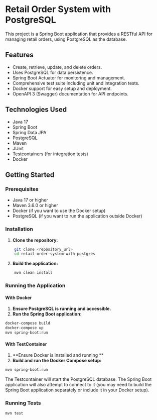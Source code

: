 # Retail Order System with PostgreSQL

This project is a Spring Boot application that provides a RESTful API for managing retail orders, using PostgreSQL as the database.

## Features

* Create, retrieve, update, and delete orders.
* Uses PostgreSQL for data persistence.
* Spring Boot Actuator for monitoring and management.
* Comprehensive test suite including unit and integration tests.
* Docker support for easy setup and deployment.
* OpenAPI 3 (Swagger) documentation for API endpoints.

## Technologies Used

* Java 17
* Spring Boot
* Spring Data JPA
* PostgreSQL
* Maven
* JUnit
* Testcontainers (for integration tests)
* Docker

## Getting Started

### Prerequisites

* Java 17 or higher
* Maven 3.6.0 or higher
* Docker (if you want to use the Docker setup)
* PostgreSQL (if you want to run the application outside Docker)

### Installation

1.  **Clone the repository:**

```bash
    git clone <repository_url>
    cd retail-order-system-with-postgres
```

2.  **Build the application:**

```bash
    mvn clean install
```

### Running the Application

#### With Docker

1.  **Ensure PostgreSQL is running and accessible.**
3.  **Run the Spring Boot application:**

```bash
docker-compose build
docker-compose up
mvn spring-boot:run
```
#### With TestContainer

1.  **Ensure Docker is installed and running **
2.  **Build and run the Docker Compose setup:**

```bash
mvn spring-boot:run
```
The Testcontainer will start the PostgreSQL database. The Spring Boot application will also attempt to connect to it (you may need to build the Spring Boot application separately or include it in your Docker setup).

### Running Tests

```bash
mvn test
